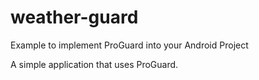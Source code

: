 # weather-guard
Example to implement ProGuard into your Android Project

A simple application that uses ProGuard.
